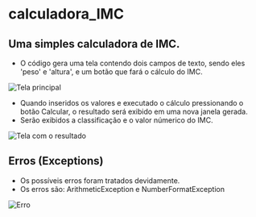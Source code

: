 # calculadora_IMC
## Uma simples calculadora de IMC.

- O código gera uma tela contendo dois campos de texto, sendo eles 'peso' e 'altura', e um botão que fará o cálculo do IMC.

![Tela principal](https://user-images.githubusercontent.com/101431618/179769782-81abfa90-8e48-4791-99e0-7a8314e45dd7.png)

<ul>
  <li>Quando inseridos os valores e executado o cálculo pressionando o botão Calcular, o resultado será exibido em uma nova janela gerada.</li>
  <li>Serão exibidos a classificação e o valor númerico do IMC.</li>
</ul>

![Tela com o resultado](https://user-images.githubusercontent.com/101431618/179770003-2438f844-8cbc-49b4-82b0-6eff45983bd0.png)

## Erros (Exceptions)
<ul>
  <li>Os possíveis erros foram tratados devidamente.</li>
  <li>Os erros são: ArithmeticException e NumberFormatException</li>
</ul>

![Erro](https://user-images.githubusercontent.com/101431618/179770865-ed434835-bc35-46c2-b9b7-51ded7735fee.png)
